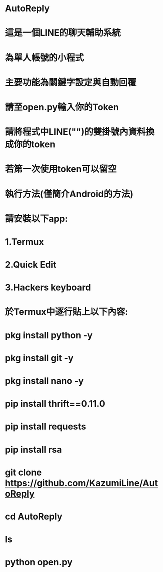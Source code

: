 # AutoReply

# 這是一個LINE的聊天輔助系統
# 為單人帳號的小程式
# 主要功能為關鍵字設定與自動回覆
# 請至open.py輸入你的Token
# 請將程式中LINE("")的雙掛號內資料換成你的token
# 若第一次使用token可以留空
# 執行方法(僅簡介Android的方法)
# 請安裝以下app:
# 1.Termux
# 2.Quick Edit
# 3.Hackers keyboard

# 於Termux中逐行貼上以下內容:
# pkg install python -y
# pkg install git -y
# pkg install nano -y
# pip install thrift==0.11.0
# pip install requests
# pip install rsa
# git clone https://github.com/KazumiLine/AutoReply
# cd AutoReply
# ls
# python open.py